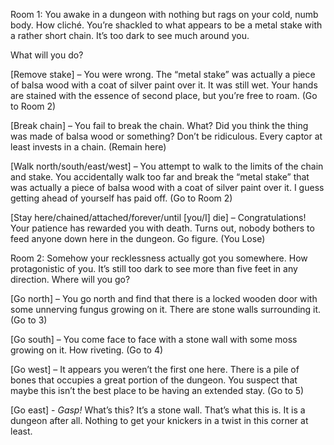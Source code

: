 Room 1: You awake in a dungeon with nothing but rags on your cold, numb body. How cliché. You’re shackled to what appears to be a metal stake with a rather short chain. It’s too dark to see much around you. 

What will you do?



[Remove stake] – You were wrong. The “metal stake” was actually a piece of balsa wood with a coat of silver paint over it. It was still wet. Your hands are stained with the essence of second place, but you’re free to roam.  (Go to Room 2)

[Break chain] – You fail to break the chain. What? Did you think the thing was made of balsa wood or something? Don’t be ridiculous. Every captor at least invests in a chain. (Remain here)

[Walk north/south/east/west] – You attempt to walk to the limits of the chain and stake. You accidentally walk too far and break the “metal stake” that was actually a piece of balsa wood with a coat of silver paint over it. I guess getting ahead of yourself has paid off. (Go to Room 2)

[Stay here/chained/attached/forever/until [you/I] die] – Congratulations! Your patience has rewarded you with death. Turns out, nobody bothers to feed anyone down here in the dungeon. Go figure. (You Lose)

Room 2: Somehow your recklessness actually got you somewhere. How protagonistic of you. It’s still too dark to see more than five feet in any direction. Where will you go?



[Go north] – You go north and find that there is a locked wooden door with some unnerving fungus growing on it. There are stone walls surrounding it. (Go to 3)

[Go south] – You come face to face with a stone wall with some moss growing on it. How riveting. (Go to 4)

[Go west] – It appears you weren’t the first one here. There is a pile of bones that occupies a great portion of the dungeon. You suspect that maybe this isn’t the best place to be having an extended stay. (Go to 5)

[Go east] - *Gasp!* What’s this? It’s a stone wall. That’s what this is. It is a dungeon after all. Nothing to get your knickers in a twist in this corner at least. 
